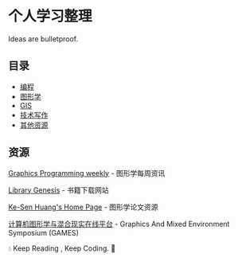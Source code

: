 # 个人学习整理

Ideas are bulletproof.

## 目录

+ [编程](./0_programming.md)
+ [图形学](./1_cg.md)
+ [GIS](./2_gis.md)
+ [技术写作](./2_technical_writing.md)
+ [其他资源](./5_resources.md)

## 资源

[Graphics Programming weekly](https://www.jendrikillner.com/post/) - 图形学每周资讯

[Library Genesis](http://libgen.rs/) - 书籍下载网站

[Ke-Sen Huang's Home Page](http://kesen.realtimerendering.com/) - 图形学论文资源

[计算机图形学与混合现实在线平台](https://games-cn.org/) - Graphics And Mixed Environment Symposium (GAMES)



:droplet: Keep Reading , Keep Coding. :blossom:
